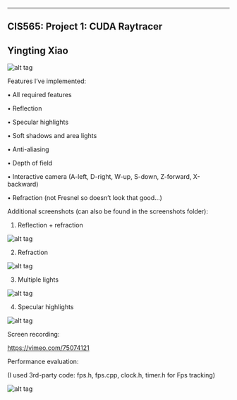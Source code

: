 -------------------------------------------------------------------------------
CIS565: Project 1: CUDA Raytracer
-------------------------------------------------------------------------------
Yingting Xiao
-------------------------------------------------------------------------------


![alt tag](https://raw.github.com/YingtingXiao/Project1-RayTracer/master/screenshots/final.PNG)

Features I’ve implemented:

• All required features

• Reflection

• Specular highlights

• Soft shadows and area lights

• Anti-aliasing

• Depth of field

• Interactive camera (A-left, D-right, W-up, S-down, Z-forward, X-backward)

• Refraction (not Fresnel so doesn’t look that good…)


Additional screenshots (can also be found in the screenshots folder):

1) Reflection + refraction

![alt tag](https://raw.github.com/YingtingXiao/Project1-RayTracer/master/screenshots/reflection_refraction.PNG)

2) Refraction

![alt tag](https://raw.github.com/YingtingXiao/Project1-RayTracer/master/screenshots/refraction.PNG)
       
3) Multiple lights

![alt tag](https://raw.github.com/YingtingXiao/Project1-RayTracer/master/screenshots/multi_lights.PNG)

4) Specular highlights

![alt tag](https://raw.github.com/YingtingXiao/Project1-RayTracer/master/screenshots/specular.PNG)


Screen recording:

https://vimeo.com/75074121

Performance evaluation:

(I used 3rd-party code: fps.h, fps.cpp, clock.h, timer.h for Fps tracking)

![alt tag](https://raw.github.com/YingtingXiao/Project1-RayTracer/master/screenshots/performance.PNG)
